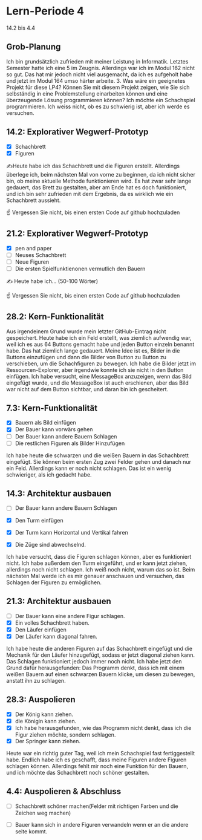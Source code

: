 
# Lern-Periode 4

14.2 bis 4.4

## Grob-Planung

Ich bin grundsätzlich zufrieden mit meiner Leistung in Informatik. Letztes Semester hatte ich eine 5 im Zeugnis. Allerdings war ich im Modul 162 nicht so gut. Das hat mir jedoch nicht viel ausgemacht, da ich es aufgeholt habe und jetzt im Modul 164 umso härter arbeite.
3. Was wäre ein geeignetes Projekt für diese LP4? Können Sie mit diesem Projekt zeigen, wie Sie sich selbständig in eine Problemstellung einarbeiten können und eine überzeugende Lösung programmieren können?
Ich möchte ein Schachspiel programmieren. Ich weiss nicht, ob es zu schwierig ist, aber ich werde es versuchen.

## 14.2: Explorativer Wegwerf-Prototyp

- [x] Schachbrett 
- [x] Figuren 

✍️Heute habe ich das Schachbrett und die Figuren erstellt. Allerdings überlege ich, beim nächsten Mal von vorne zu beginnen, da ich nicht sicher bin, ob meine aktuelle Methode funktionieren wird. Es hat zwar sehr lange gedauert, das Brett zu gestalten, aber am Ende hat es doch funktioniert, und ich bin sehr zufrieden mit dem Ergebnis, da es wirklich wie ein Schachbrett aussieht.

☝️ Vergessen Sie nicht, bis einen ersten Code auf github hochzuladen

## 21.2: Explorativer Wegwerf-Prototyp

- [x] pen and paper
- [ ] Neuses Schachbrett
- [ ] Neue Figuren
- [ ] Die ersten Spielfunktienonen vermutlich den Bauern

✍️ Heute habe ich... (50-100 Wörter)

☝️ Vergessen Sie nicht, bis einen ersten Code auf github hochzuladen

## 28.2: Kern-Funktionalität

Aus irgendeinem Grund wurde mein letzter GitHub-Eintrag nicht gespeichert. Heute habe ich ein Feld erstellt, was ziemlich aufwendig war, weil ich es aus 64 Buttons gemacht habe und jeden Button einzeln benannt habe. Das hat ziemlich lange gedauert. Meine Idee ist es, Bilder in die Buttons einzufügen und dann die Bilder von Button zu Button zu verschieben, um die Schachfiguren zu bewegen. Ich habe die Bilder jetzt im Ressourcen-Explorer, aber irgendwie konnte ich sie nicht in den Button einfügen. Ich habe versucht, eine MessageBox anzuzeigen, wenn das Bild eingefügt wurde, und die MessageBox ist auch erschienen, aber das Bild war nicht auf dem Button sichtbar, und daran bin ich gescheitert.

## 7.3: Kern-Funktionalität

- [x] Bauern als Bild einfügen
- [x] Der Bauer kann vorwärs gehen
- [ ] Der Bauer kann andere Bauern Schlagen
- [ ] Die restlichen Figuren als Bilder Hinzufügen

Ich habe heute die schwarzen und die weißen Bauern in das Schachbrett eingefügt. Sie können beim ersten Zug zwei Felder gehen und danach nur ein Feld. Allerdings kann er noch nicht schlagen. Das ist ein wenig schwieriger, als ich gedacht habe.

## 14.3: Architektur ausbauen

- [ ] Der Bauer kann andere Bauern Schlagen
- [x] Den Turm einfügen
- [x] Der Turm kann Horizontal und Vertikal fahren
- [x] Die Züge sind abwechselnd.

      
Ich habe versucht, dass die Figuren schlagen können, aber es funktioniert nicht. Ich habe außerdem den Turm eingeführt, und er kann jetzt ziehen, allerdings noch nicht schlagen. Ich weiß noch nicht, warum das so ist. Beim nächsten Mal werde ich es mir genauer anschauen und versuchen, das Schlagen der Figuren zu ermöglichen.
## 21.3: Architektur ausbauen

- [ ] Der Bauer kann eine andere Figur schlagen.
- [x] Ein volles Schachbrett haben.
- [x] Den Läufer einfügen
- [x] Der Läufer kann diagonal fahren.

Ich habe heute die anderen Figuren auf das Schachbrett eingefügt und die Mechanik für den Läufer hinzugefügt, sodass er jetzt diagonal ziehen kann. Das Schlagen funktioniert jedoch immer noch nicht. Ich habe jetzt den Grund dafür herausgefunden: Das Programm denkt, dass ich mit einem weißen Bauern auf einen schwarzen Bauern klicke, um diesen zu bewegen, anstatt ihn zu schlagen.

## 28.3: Auspolieren

- [x] Der König kann ziehen.
- [x] die Königin kann ziehen.
- [x] Ich habe herausgefunden, wie das Programm nicht denkt, dass ich die Figur ziehen möchte, sondern schlagen.
- [x] Der Springer kann ziehen.

Heute war ein richtig guter Tag, weil ich mein Schachspiel fast fertiggestellt habe. Endlich habe ich es geschafft, dass meine Figuren andere Figuren schlagen können. Allerdings fehlt mir noch eine Funktion für den Bauern, und ich möchte das Schachbrett noch schöner gestalten.


## 4.4: Auspolieren & Abschluss

- [ ] Schachbrett schöner machen(Felder mit richtigen Farben und die Zeichen weg machen)
- [ ] Bauer kann sich in andere Figuren verwandeln wenn er an die andere seite kommt. 




